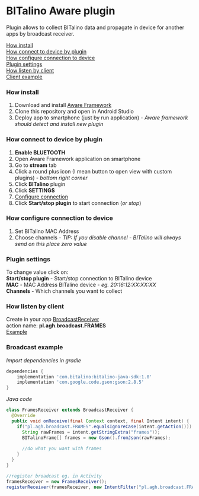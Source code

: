 # BITalino Aware plugin
Plugin allows to collect BITalino data and propagate in device for another apps by broadcast receiver.

[How install](#how-install)<br/>
[How connect to device by plugin](#how-connect-to-device-by-plugin)<br/>
[How configure connection to device](#how-configure-connection-to-device)<br/>
[Plugin settings](#plugin-settings)<br/>
[How listen by client](#how-listen-by-client)<br/>
[Client example](#broadcast-example)<br/>

### How install
1. Download and install [Aware Framework](http://www.awareframework.com/)
2. Clone this repository and open in Android Studio
3. Deploy app to smartphone (just by run application) - *Aware framework should detect and install new plugin*

### How connect to device by plugin
1. **Enable BLUETOOTH**
2. Open Aware Framework application on smartphone
3. Go to **stream** tab
4. Click a round plus icon (I mean button to open view with custom plugins) - *bottom right corner*
5. Click **BITalino** plugin
6. Click **SETTINGS**
7. [Configure connection](How-configure-connection-to-device)
8. Click **Start/stop plugin** to start connection (*or stop*)

### How configure connection to device
1. Set BITalino MAC Address
2. Choose channels - *TIP: If you disable channel - BITalino will always send on this place zero value*

### Plugin settings
To change value click on:<br/>
**Start/stop plugin** - Start/stop connection to BITalino device<br/>
**MAC** - MAC Address BITalino device - *eg. 20:16:12:XX:XX:XX*<br/>
**Channels** - Which channels you want to collect<br/>

### How listen by client
Create in your app [BroadcastReceiver](https://developer.android.com/guide/components/broadcasts)<br/>
action name: **pl.agh.broadcast.FRAMES**<br/>
[Example](#broadcast-example)<br/>

### Broadcast example
*Import dependencies in gradle*
```gradle
dependencies {
    implementation 'com.bitalino:bitalino-java-sdk:1.0'
    implementation 'com.google.code.gson:gson:2.8.5'
}
```
*Java code*
```java
class FramesReceiver extends BroadcastReceiver {
  @Override
  public void onReceive(final Context context, final Intent intent) {
    if("pl.agh.broadcast.FRAMES".equalsIgnoreCase(intent.getAction())) {
      String rawFrames = intent.getStringExtra("frames"));
      BITalinoFrame[] frames = new Gson().fromJson(rawFrames);
      
      //do what you want with frames
    }
  }
}

//register broadcast eg. in Activity
framesReceiver = new FramesReceiver();
registerReceiver(framesReceiver, new IntentFilter("pl.agh.broadcast.FRAMES"));
```
